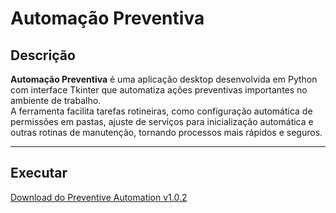 # Automação Preventiva

## Descrição

**Automação Preventiva** é uma aplicação desktop desenvolvida em Python com interface Tkinter que automatiza ações preventivas importantes no ambiente de trabalho.  
A ferramenta facilita tarefas rotineiras, como configuração automática de permissões em pastas, ajuste de serviços para inicialização automática e outras rotinas de manutenção, tornando processos mais rápidos e seguros.

---

## Executar

[Download do Preventive Automation v1.0.2](https://github.com/devfelipevitorino/automacao-preventiva/releases/download/v1.0.3/acao_preventiva.rar) 
